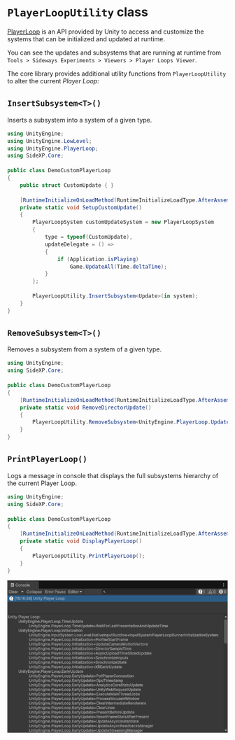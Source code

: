 # `PlayerLoopUtility` class

[PlayerLoop](https://docs.unity3d.com/ScriptReference/LowLevel.PlayerLoop.html) is an API provided by Unity to access and customize the systems that can be initialized and updated at runtime.

You can see the updates and subsystems that are running at runtime from `Tools > Sideways Experiments > Viewers > Player Loops Viewer`.

The core library provides additional utility functions from `PlayerLoopUtility` to alter the current *Player Loop*:

## `InsertSubsystem<T>()`

Inserts a subsystem into a system of a given type.

```cs
using UnityEngine;
using UnityEngine.LowLevel;
using UnityEngine.PlayerLoop;
using SideXP.Core;

public class DemoCustomPlayerLoop
{
    public struct CustomUpdate { }
    
    [RuntimeInitializeOnLoadMethod(RuntimeInitializeLoadType.AfterAssembliesLoaded)]
    private static void SetupCustomUpdate()
    {
        PlayerLoopSystem customUpdateSystem = new PlayerLoopSystem
        {
            type = typeof(CustomUpdate),
            updateDelegate = () =>
            {
                if (Application.isPlaying)
                    Game.UpdateAll(Time.deltaTime);
            }
        };
        
        PlayerLoopUtility.InsertSubsystem<Update>(in system);
    }
}
```

## `RemoveSubsystem<T>()`

Removes a subsystem from a system of a given type.

```cs
using UnityEngine;
using SideXP.Core;

public class DemoCustomPlayerLoop
{
    [RuntimeInitializeOnLoadMethod(RuntimeInitializeLoadType.AfterAssembliesLoaded)]
    private static void RemoveDirectorUpdate()
    {
        PlayerLoopUtility.RemoveSubsystem<UnityEngine.PlayerLoop.Update.DirectorUpdate>();
    }
}
```

## `PrintPlayerLoop()`

Logs a message in console that displays the full subsystems hierarchy of the current Player Loop.

```cs
using UnityEngine;
using SideXP.Core;

public class DemoCustomPlayerLoop
{
    [RuntimeInitializeOnLoadMethod(RuntimeInitializeLoadType.AfterAssembliesLoaded)]
    private static void DisplayPlayerLoop()
    {
        PlayerLoopUtility.PrintPlayerLoop();
    }
}
```

![PlayerLoop print in console](../img/utilities_player-loop.png)